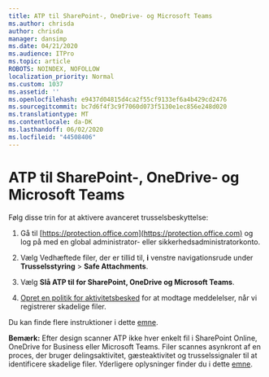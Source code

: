 ```yaml
---
title: ATP til SharePoint-, OneDrive- og Microsoft Teams
ms.author: chrisda
author: chrisda
manager: dansimp
ms.date: 04/21/2020
ms.audience: ITPro
ms.topic: article
ROBOTS: NOINDEX, NOFOLLOW
localization_priority: Normal
ms.custom: 1037
ms.assetid: ''
ms.openlocfilehash: e9437d04815d4ca2f55cf9133ef6a4b429cd2476
ms.sourcegitcommit: bc7d6f4f3c9f7060d073f5130e1ec856e248d020
ms.translationtype: MT
ms.contentlocale: da-DK
ms.lasthandoff: 06/02/2020
ms.locfileid: "44508406"
---
```

# <a name="atp-for-sharepoint-onedrive-and-microsoft-teams"></a>ATP til SharePoint-, OneDrive- og Microsoft Teams

Følg disse trin for at aktivere avanceret trusselsbeskyttelse:

1. Gå til [https://protection.office.com](https://protection.office.com) og log på med en global administrator- eller sikkerhedsadministratorkonto.

2. Vælg Vedhæftede filer, der er tillid til, **i** venstre navigationsrude under **Trusselsstyring** \> **Safe Attachments**.

3. Vælg **Slå ATP til for SharePoint, OneDrive og Microsoft Teams**.

4. [Opret en politik for aktivitetsbesked](https://docs.microsoft.com/microsoft-365/compliance/create-activity-alerts) for at modtage meddelelser, når vi registrerer skadelige filer.

Du kan finde flere instruktioner i dette [emne](https://docs.microsoft.com/microsoft-365/security/office-365-security/turn-on-atp-for-spo-odb-and-teams).

**Bemærk:** Efter design scanner ATP ikke hver enkelt fil i SharePoint Online, OneDrive for Business eller Microsoft Teams. Filer scannes asynkront af en proces, der bruger delingsaktivitet, gæsteaktivitet og trusselssignaler til at identificere skadelige filer. Yderligere oplysninger finder du i dette [emne](https://docs.microsoft.com/microsoft-365/security/office-365-security/atp-for-spo-odb-and-teams).
